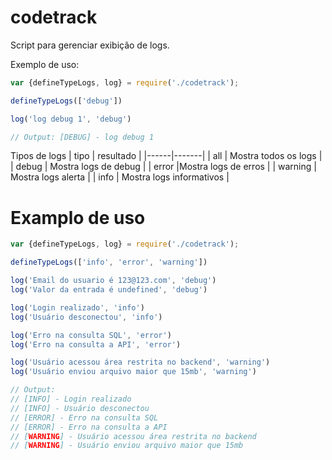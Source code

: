 # codetrack

Script para gerenciar exibição de logs.

Exemplo de uso:
```js
var {defineTypeLogs, log} = require('./codetrack');

defineTypeLogs(['debug'])

log('log debug 1', 'debug')

// Output: [DEBUG] - log debug 1
```
Tipos de logs
| tipo | resultado |
|------|-------|
| all | Mostra todos os logs |
| debug | Mostra logs de debug |
| error |Mostra logs de erros |
| warning | Mostra logs alerta |
| info | Mostra logs informativos |

# Examplo de uso

```js
var {defineTypeLogs, log} = require('./codetrack');

defineTypeLogs(['info', 'error', 'warning'])

log('Email do usuario é 123@123.com', 'debug')
log('Valor da entrada é undefined', 'debug')

log('Login realizado', 'info')
log('Usuário desconectou', 'info')

log('Erro na consulta SQL', 'error')
log('Erro na consulta a API', 'error')

log('Usuário acessou área restrita no backend', 'warning')
log('Usuário enviou arquivo maior que 15mb', 'warning')

// Output: 
// [INFO] - Login realizado
// [INFO] - Usuário desconectou
// [ERROR] - Erro na consulta SQL
// [ERROR] - Erro na consulta a API
// [WARNING] - Usuário acessou área restrita no backend
// [WARNING] - Usuário enviou arquivo maior que 15mb

```